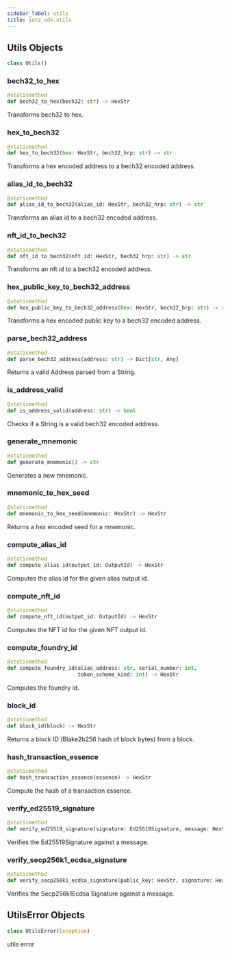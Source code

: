 ```yaml
---
sidebar_label: utils
title: iota_sdk.utils
---
```


## Utils Objects

```python
class Utils()
```

### bech32\_to\_hex

```python
@staticmethod
def bech32_to_hex(bech32: str) -> HexStr
```

Transforms bech32 to hex.

### hex\_to\_bech32

```python
@staticmethod
def hex_to_bech32(hex: HexStr, bech32_hrp: str) -> str
```

Transforms a hex encoded address to a bech32 encoded address.

### alias\_id\_to\_bech32

```python
@staticmethod
def alias_id_to_bech32(alias_id: HexStr, bech32_hrp: str) -> str
```

Transforms an alias id to a bech32 encoded address.

### nft\_id\_to\_bech32

```python
@staticmethod
def nft_id_to_bech32(nft_id: HexStr, bech32_hrp: str) -> str
```

Transforms an nft id to a bech32 encoded address.

### hex\_public\_key\_to\_bech32\_address

```python
@staticmethod
def hex_public_key_to_bech32_address(hex: HexStr, bech32_hrp: str) -> str
```

Transforms a hex encoded public key to a bech32 encoded address.

### parse\_bech32\_address

```python
@staticmethod
def parse_bech32_address(address: str) -> Dict[str, Any]
```

Returns a valid Address parsed from a String.

### is\_address\_valid

```python
@staticmethod
def is_address_valid(address: str) -> bool
```

Checks if a String is a valid bech32 encoded address.

### generate\_mnemonic

```python
@staticmethod
def generate_mnemonic() -> str
```

Generates a new mnemonic.

### mnemonic\_to\_hex\_seed

```python
@staticmethod
def mnemonic_to_hex_seed(mnemonic: HexStr) -> HexStr
```

Returns a hex encoded seed for a mnemonic.

### compute\_alias\_id

```python
@staticmethod
def compute_alias_id(output_id: OutputId) -> HexStr
```

Computes the alias id for the given alias output id.

### compute\_nft\_id

```python
@staticmethod
def compute_nft_id(output_id: OutputId) -> HexStr
```

Computes the NFT id for the given NFT output id.

### compute\_foundry\_id

```python
@staticmethod
def compute_foundry_id(alias_address: str, serial_number: int,
                       token_scheme_kind: int) -> HexStr
```

Computes the foundry id.

### block\_id

```python
@staticmethod
def block_id(block) -> HexStr
```

Returns a block ID (Blake2b256 hash of block bytes) from a block.

### hash\_transaction\_essence

```python
@staticmethod
def hash_transaction_essence(essence) -> HexStr
```

Compute the hash of a transaction essence.

### verify\_ed25519\_signature

```python
@staticmethod
def verify_ed25519_signature(signature: Ed25519Signature, message: HexStr) -> bool
```

Verifies the Ed25519Signature against a message.

### verify\_secp256k1\_ecdsa\_signature

```python
@staticmethod
def verify_secp256k1_ecdsa_signature(public_key: HexStr, signature: HexStr, message: HexStr) -> bool
```

Verifies the Secp256k1Ecdsa Signature against a message.

## UtilsError Objects

```python
class UtilsError(Exception)
```

utils error
